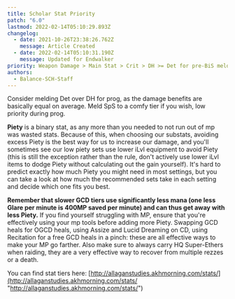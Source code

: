 ```yaml
---
title: Scholar Stat Priority
patch: "6.0"
lastmod: 2022-02-14T05:10:29.893Z
changelog:
  - date: 2021-10-26T23:38:26.762Z
    message: Article Created
  - date: 2022-02-14T05:10:31.190Z
    message: Updated for Endwalker
priority: Weapon Damage > Main Stat > Crit > DH >= Det for pre-BiS melding
authors:
  - Balance-SCH-Staff
---
```

Consider melding Det over DH for prog, as the damage benefits are basically equal on average. Meld SpS to a comfy tier if you wish, low priority during prog. 


**Piety** is a binary stat, as any more than you needed to not run out of mp was wasted stats. Because of this, when choosing our substats, avoiding excess Piety is the best way for us to increase our damage, and you'll sometimes see our low piety sets use lower iLvl equipment to avoid Piety (this is still the exception rather than the rule, don't actively use lower iLvl items to dodge Piety without calculating out the gain yourself). It's hard to predict exactly how much Piety you might need in most settings, but you can take a look at how much the recommended sets take in each setting and decide which one fits you best.
 

**Remember that slower GCD tiers use significantly less mana (one less Glare per minute is 400MP saved per minute) and can thus get away with less Piety.** If you find yourself struggling with MP, ensure that you're effectively using your mp tools before adding more Piety. Swapping GCD heals for OGCD heals, using Assize and Lucid Dreaming on CD, using Recitation for a free GCD heals in a pinch: these are all effective ways to make your MP go farther. Also make sure to always carry HQ Super-Ethers when raiding, they are a very effective way to recover from multiple rezzes or a death.


You can find stat tiers here: [http://allaganstudies.akhmorning.com/stats/](http://allaganstudies.akhmorning.com/stats/ "http://allaganstudies.akhmorning.com/stats/")